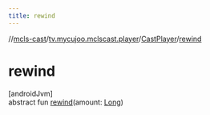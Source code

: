 ```yaml
---
title: rewind
---
```

//[mcls-cast](../../../index.html)/[tv.mycujoo.mclscast.player](../index.html)/[CastPlayer](index.html)/[rewind](rewind.html)



# rewind



[androidJvm]\
abstract fun [rewind](rewind.html)(amount: [Long](https://kotlinlang.org/api/latest/jvm/stdlib/kotlin/-long/index.html))




